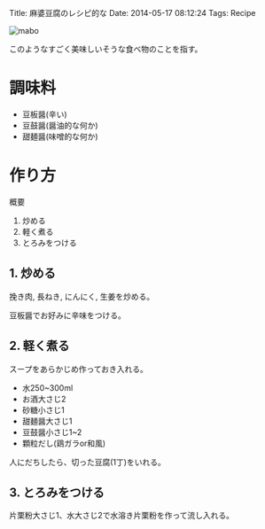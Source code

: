 Title: 麻婆豆腐のレシピ的な
Date: 2014-05-17 08:12:24
Tags: Recipe


![mabo](http://uds.gnst.jp/rest/img/3jutxwfc0000/s_00mm.jpg)

このようなすごく美味しいそうな食べ物のことを指す。

# 調味料

* 豆板醤(辛い)
* 豆鼓醤(醤油的な何か)
* 甜麺醤(味噌的な何か)

# 作り方

概要

1. 炒める
2. 軽く煮る
3. とろみをつける

## 1. 炒める

挽き肉, 長ねき, にんにく, 生姜を炒める。

豆板醤でお好みに辛味をつける。

## 2. 軽く煮る

スープをあらかじめ作っておき入れる。

* 水250~300ml
* お酒大さじ2
* 砂糖小さじ1
* 甜麺醤大さじ1
* 豆鼓醤小さじ1~2
* 顆粒だし(鶏ガラor和風)

人にだちしたら、切った豆腐(1丁)をいれる。

## 3. とろみをつける

片栗粉大さじ1、水大さじ2で水溶き片栗粉を作って流し入れる。
